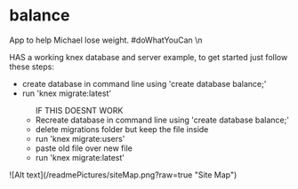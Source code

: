 # balance
App to help Michael lose weight.
\#doWhatYouCan
\n
<p>HAS a working knex database and server example, to get started just follow these steps:</p>
<ul>
	<li>create database in command line using 'create database balance;'</li>
	<li>run 'knex migrate:latest'</li>
	<ul>IF THIS DOESNT WORK
		<li>Recreate database in command line using 'create database balance;'</li>
		<li>delete migrations folder but keep the file inside</li>
		<li>run 'knex migrate:users'</li>
		<li>paste old file over new file</li>
		<li>run 'knex migrate:latest'</li>
	</ul>
</ul>
![Alt text](/readmePictures/siteMap.png?raw=true "Site Map")
